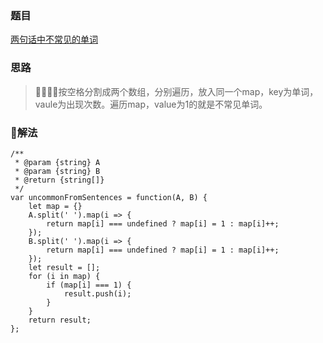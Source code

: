 ### 题目

[两句话中不常见的单词](https://leetcode-cn.com/problems/uncommon-words-from-two-sentences/)

### 思路

> 按空格分割成两个数组，分别遍历，放入同一个map，key为单词，vaule为出现次数。遍历map，value为1的就是不常见单词。

### 解法

```
/**
 * @param {string} A
 * @param {string} B
 * @return {string[]}
 */
var uncommonFromSentences = function(A, B) {
    let map = {}
    A.split(' ').map(i => {
        return map[i] === undefined ? map[i] = 1 : map[i]++;
    });
    B.split(' ').map(i => {
        return map[i] === undefined ? map[i] = 1 : map[i]++;
    });
    let result = [];
    for (i in map) {
        if (map[i] === 1) {
            result.push(i);
        }
    }
    return result;
};
```
